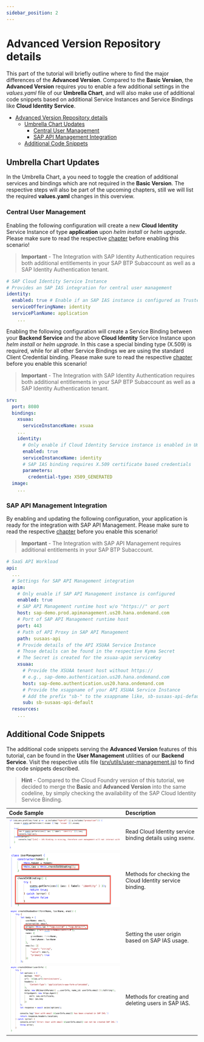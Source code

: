 ```yaml
---
sidebar_position: 2
---
```

# Advanced Version Repository details

This part of the tutorial will briefly outline where to find the major differences of the **Advanced Version**. Compared to the **Basic Version**, the **Advanced Version** requires you to enable a few additional settings in the *values.yaml* file of our **Umbrella Chart**, and will also make use of additional code snippets based on additional Service Instances and Service Bindings like **Cloud Identity Service**. 

- [Advanced Version Repository details](#advanced-version-repository-details)
  - [Umbrella Chart Updates](#umbrella-chart-updates)
    - [Central User Management](#central-user-management)
    - [SAP API Management Integration](#sap-api-management-integration)
  - [Additional Code Snippets](#additional-code-snippets)


## Umbrella Chart Updates

In the Umbrella Chart, a you need to toggle the creation of additional services and bindings which are not required in the **Basic Version**. The respective steps will also be part of the upcoming chapters, still we will list the required **values.yaml** changes in this overview. 


### Central User Management

Enabling the following configuration will create a new **Cloud Identity** Service Instance of type **application** upon *helm install* or *helm upgrade*. Please make sure to read the respective [chapter](../3-central-user-management-ias/README.md) before enabling this scenario!

> **Important** - The Integration with SAP Identity Authentication requires both additional entitlements in your SAP BTP Subaccount as well as a SAP Identity Authentication tenant.

```yaml 
# SAP Cloud Identity Service Instance
# Provides an SAP IAS integration for central user management
identity:
  enabled: true # Enable if an SAP IAS instance is configured as Trusted Identity Provider
  serviceOfferingName: identity
  servicePlanName: application
    ...
```

Enabling the following configuration will create a Service Binding between your **Backend Service** and the above **Cloud Identity** Service Instance upon *helm install* or *helm upgrade*. In this case a special binding type (X.509) is required, while for all other Service Bindings we are using the standard Client Credential binding. Please make sure to read the respective [chapter](../3-central-user-management-ias/README.md) before you enable this scenario!

> **Important** - The Integration with SAP Identity Authentication requires both additional entitlements in your SAP BTP Subaccount as well as a SAP Identity Authentication tenant.

```yaml 
srv:
  port: 8080
  bindings:
    xsuaa:
      serviceInstanceName: xsuaa
    ...
    identity:
      # Only enable if Cloud Identity Service instance is enabled in Umbrella Chart 
      enabled: true 
      serviceInstanceName: identity
      # SAP IAS binding requires X.509 certificate based credentials
      parameters:
        credential-type: X509_GENERATED
  image:
    ...
```


### SAP API Management Integration

By enabling and updating the following configuration, your application is ready for the integration with SAP API Management. Please make sure to read the respective [chapter](../8-integrate-sap-api-management/README.md) before you enable this scenario!

> **Important** - The Integration with SAP API Management requires additional entitlements in your SAP BTP Subaccount.

```yaml 
# SaaS API Workload
api:
  ...
  # Settings for SAP API Management integration
  apim:
    # Only enable if SAP API Management instance is configured
    enabled: true
    # SAP API Management runtime host w/o "https://" or port
    host: sap-demo.prod.apimanagement.us20.hana.ondemand.com
    # Port of SAP API Management runtime host
    port: 443
    # Path of API Proxy in SAP API Management
    path: susaas-api
    # Provide details of the API XSUAA Service Instance
    # Those details can be found in the respective Kyma Secret
    # The Secret is created for the xsuaa-apim serviceKey
    xsuaa: 
      # Provide the XSUAA tenant host without https://
      # e.g., sap-demo.authentication.us20.hana.ondemand.com
      host: sap-demo.authentication.us20.hana.ondemand.com
      # Provide the xsappname of your API XSUAA Service Instance 
      # Add the prefix "sb-" to the xsappname like, sb-susaas-api-default
      sub: sb-susaas-api-default
  resources:
    ...
```


## Additional Code Snippets 

The additional code snippets serving the **Advanced Version** features of this tutorial, can be found in the **User Management** utilities of our **Backend Service**. Visit the respective utils file ([srv/utils/user-management.js](../../../code/srv/utils/user-management.js)) to find the code snippets described. 

> **Hint** - Compared to the Cloud Foundry version of this tutorial, we decided to merge the **Basic** and **Advanced Version** into the same codeline, by simply checking the availability of the SAP Cloud Identity Service Binding. 

| **Code Sample** | **Description**  |
|  :----   |          :---  |
|   ![<img src="./images/UserManagement01.png" width="300"/>](./images/UserManagement01.png?raw=true) | Read Cloud Identity service binding details using xsenv. |
|   ![<img src="./images/UserManagement02.png" width="300"/>](./images/UserManagement02.png?raw=true) | Methods for checking the Cloud Identity service binding.  |
|   ![<img src="./images/UserManagement03.png" width="300"/>](./images/UserManagement03.png?raw=true) | Setting the user origin based on SAP IAS usage.  |
|   ![<img src="./images/UserManagement04.png" width="300"/>](./images/UserManagement04.png?raw=true) | Methods for creating and deleting users in SAP IAS. |
